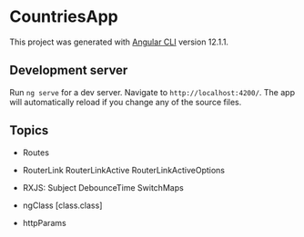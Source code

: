 # CountriesApp

This project was generated with [Angular CLI](https://github.com/angular/angular-cli) version 12.1.1.

## Development server

Run `ng serve` for a dev server. Navigate to `http://localhost:4200/`. The app will automatically reload if you change any of the source files.

## Topics

- Routes
- RouterLink RouterLinkActive
  RouterLinkActiveOptions
- RXJS: Subject
  DebounceTime
  SwitchMaps

- ngClass [class.class]

- httpParams
